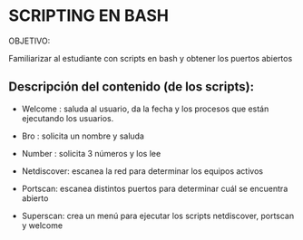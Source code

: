 
# SCRIPTING EN BASH

OBJETIVO:

Familiarizar al estudiante con scripts en bash y obtener los puertos abiertos


## Descripción del contenido (de los scripts):

- Welcome : saluda al usuario, da la fecha y los procesos que están ejecutando los usuarios.

- Bro : solicita un nombre y saluda 
- Number : solicita 3 números y los lee 
- Netdiscover: escanea la red para determinar los equipos activos 
- Portscan: escanea distintos puertos para determinar cuál se encuentra abierto 
- Superscan: crea un menú para ejecutar los scripts netdiscover, portscan y welcome

